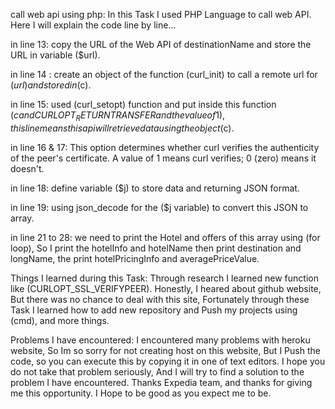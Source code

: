 call web api using php:
In this Task I used PHP Language to call web API.
Here I will explain the code line by line...

in line 13:
copy the URL of the Web API of destinationName and store the URL in variable ($url).

in line 14 :
create an object of the function (curl_init) to call a remote url for ($url) and stored in ($c).

in line 15:
used (curl_setopt) function and put inside this function ($c and CURLOPT_RETURNTRANSFER and the value of 1),this line means this api will
retrieve data using the object ($c).

in line 16 & 17:
This option determines whether curl verifies the authenticity of the peer's certificate. A value of 1 means curl verifies; 0 (zero) means it doesn't.

in line 18:
define variable ($j) to store data and returning JSON format.

in line 19:
using json_decode for the ($j variable) to convert this JSON to array.

in line 21 to 28:
we need to print the Hotel and offers of this array using (for loop), So I print the hotelInfo and hotelName
then print destination and longName, the print hotelPricingInfo and averagePriceValue.


Things I learned during this Task:
Through research I learned new function like (CURLOPT_SSL_VERIFYPEER).
Honestly, I heared about github website, But there was no chance to deal with this site, Fortunately through these Task I learned how to add new repository and 
Push my projects using (cmd), and more things.

Problems I have encountered:
I encountered many problems with heroku website, So Im so sorry for not creating host on this website, But I Push the code, so you can execute this by copying it in one 
of text editors.
I hope you do not take that problem seriously, And I will try to find a solution to the problem I have encountered.
Thanks Expedia team, and thanks for giving me this opportunity. I Hope to be good as you expect me to be.
